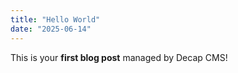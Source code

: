 ```yaml
---
title: "Hello World"
date: "2025-06-14"
---
```


This is your **first blog post** managed by Decap CMS!
